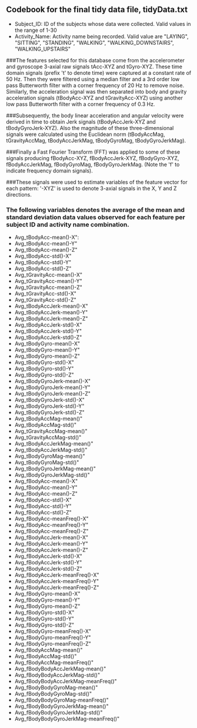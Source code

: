 ## Codebook for the final tidy data file, tidyData.txt 

* Subject_ID: ID of the subjects whose data were collected. Valid values in the range of 1-30 
* Activity_Name: Activity name being recorded. Valid value are "LAYING", "SITTING", "STANDING", "WALKING", "WALKING_DOWNSTAIRS", "WALKING_UPSTAIRS"

###The features selected for this database come from the accelerometer and gyroscope 3-axial raw signals tAcc-XYZ and tGyro-XYZ. These time domain signals (prefix 't' to denote time) were captured at a constant rate of 50 Hz. Then they were filtered using a median filter and a 3rd order low pass Butterworth filter with a corner frequency of 20 Hz to remove noise. Similarly, the acceleration signal was then separated into body and gravity acceleration signals (tBodyAcc-XYZ and tGravityAcc-XYZ) using another low pass Butterworth filter with a corner frequency of 0.3 Hz. 

###Subsequently, the body linear acceleration and angular velocity were derived in time to obtain Jerk signals (tBodyAccJerk-XYZ and tBodyGyroJerk-XYZ). Also the magnitude of these three-dimensional signals were calculated using the Euclidean norm (tBodyAccMag, tGravityAccMag, tBodyAccJerkMag, tBodyGyroMag, tBodyGyroJerkMag). 

###Finally a Fast Fourier Transform (FFT) was applied to some of these signals producing fBodyAcc-XYZ, fBodyAccJerk-XYZ, fBodyGyro-XYZ, fBodyAccJerkMag, fBodyGyroMag, fBodyGyroJerkMag. (Note the 'f' to indicate frequency domain signals). 

###These signals were used to estimate variables of the feature vector for each pattern: '-XYZ' is used to denote 3-axial signals in the X, Y and Z directions.

### The following variables denotes the average of the mean and standard deviation data values observed for each feature per subject ID and activity name combination. 

* Avg_tBodyAcc-mean()-X":               
* Avg_tBodyAcc-mean()-Y"               
* Avg_tBodyAcc-mean()-Z"               
* Avg_tBodyAcc-std()-X"               
* Avg_tBodyAcc-std()-Y"                
* Avg_tBodyAcc-std()-Z"                
* Avg_tGravityAcc-mean()-X"           
* Avg_tGravityAcc-mean()-Y"            
* Avg_tGravityAcc-mean()-Z"            
* Avg_tGravityAcc-std()-X"            
* Avg_tGravityAcc-std()-Z"             
* Avg_tBodyAccJerk-mean()-X"          
* Avg_tBodyAccJerk-mean()-Y"           
* Avg_tBodyAccJerk-mean()-Z"           
* Avg_tBodyAccJerk-std()-X"           
* Avg_tBodyAccJerk-std()-Y"            
* Avg_tBodyAccJerk-std()-Z"            
* Avg_tBodyGyro-mean()-X"             
* Avg_tBodyGyro-mean()-Y"              
* Avg_tBodyGyro-mean()-Z"              
* Avg_tBodyGyro-std()-X"              
* Avg_tBodyGyro-std()-Y"               
* Avg_tBodyGyro-std()-Z"               
* Avg_tBodyGyroJerk-mean()-X"         
* Avg_tBodyGyroJerk-mean()-Y"          
* Avg_tBodyGyroJerk-mean()-Z"          
* Avg_tBodyGyroJerk-std()-X"          
* Avg_tBodyGyroJerk-std()-Y"           
* Avg_tBodyGyroJerk-std()-Z"           
* Avg_tBodyAccMag-mean()"             
* Avg_tBodyAccMag-std()"               
* Avg_tGravityAccMag-mean()"           
* Avg_tGravityAccMag-std()"           
* Avg_tBodyAccJerkMag-mean()"          
* Avg_tBodyAccJerkMag-std()"           
* Avg_tBodyGyroMag-mean()"            
* Avg_tBodyGyroMag-std()"              
* Avg_tBodyGyroJerkMag-mean()"         
* Avg_tBodyGyroJerkMag-std()"         
* Avg_fBodyAcc-mean()-X"               
* Avg_fBodyAcc-mean()-Y"               
* Avg_fBodyAcc-mean()-Z"              
* Avg_fBodyAcc-std()-X"                
* Avg_fBodyAcc-std()-Y"                
* Avg_fBodyAcc-std()-Z"               
* Avg_fBodyAcc-meanFreq()-X"           
* Avg_fBodyAcc-meanFreq()-Y"           
* Avg_fBodyAcc-meanFreq()-Z"          
* Avg_fBodyAccJerk-mean()-X"           
* Avg_fBodyAccJerk-mean()-Y"           
* Avg_fBodyAccJerk-mean()-Z"          
* Avg_fBodyAccJerk-std()-X"            
* Avg_fBodyAccJerk-std()-Y"            
* Avg_fBodyAccJerk-std()-Z"           
* Avg_fBodyAccJerk-meanFreq()-X"       
* Avg_fBodyAccJerk-meanFreq()-Y"       
* Avg_fBodyAccJerk-meanFreq()-Z"      
* Avg_fBodyGyro-mean()-X"              
* Avg_fBodyGyro-mean()-Y"              
* Avg_fBodyGyro-mean()-Z"             
* Avg_fBodyGyro-std()-X"               
* Avg_fBodyGyro-std()-Y"               
* Avg_fBodyGyro-std()-Z"              
* Avg_fBodyGyro-meanFreq()-X"          
* Avg_fBodyGyro-meanFreq()-Y"          
* Avg_fBodyGyro-meanFreq()-Z"         
* Avg_fBodyAccMag-mean()"              
* Avg_fBodyAccMag-std()"               
* Avg_fBodyAccMag-meanFreq()"         
* Avg_fBodyBodyAccJerkMag-mean()"      
* Avg_fBodyBodyAccJerkMag-std()"       
* Avg_fBodyBodyAccJerkMag-meanFreq()" 
* Avg_fBodyBodyGyroMag-mean()"         
* Avg_fBodyBodyGyroMag-std()"          
* Avg_fBodyBodyGyroMag-meanFreq()"    
* Avg_fBodyBodyGyroJerkMag-mean()"     
* Avg_fBodyBodyGyroJerkMag-std()"      
* Avg_fBodyBodyGyroJerkMag-meanFreq()"

